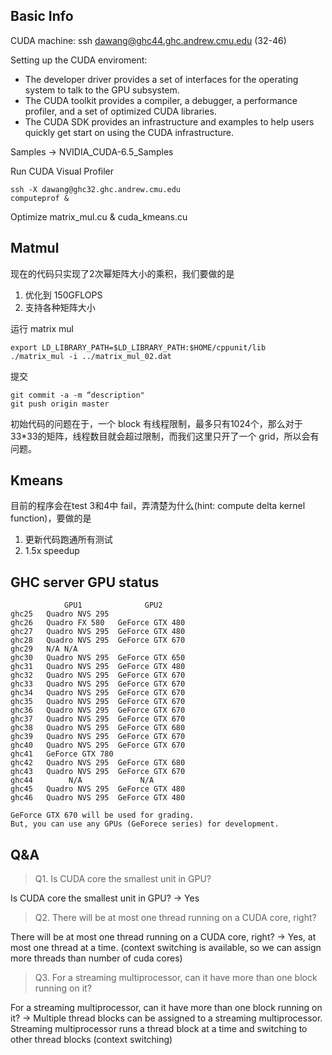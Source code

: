 ## Basic Info

CUDA machine: ssh dawang@ghc44.ghc.andrew.cmu.edu (32-46)

Setting up the CUDA enviroment:
+ The developer driver provides a set of interfaces for the operating system to talk to the GPU subsystem.
+ The CUDA toolkit provides a compiler, a debugger, a performance profiler, and a set of optimized CUDA libraries.
+ The CUDA SDK provides an infrastructure and examples to help users quickly get start on using the CUDA infrastructure.

Samples -> NVIDIA_CUDA-6.5_Samples

Run CUDA Visual Profiler
    
    ssh -X dawang@ghc32.ghc.andrew.cmu.edu
    computeprof &

Optimize matrix_mul.cu & cuda_kmeans.cu

## Matmul

现在的代码只实现了2次幂矩阵大小的乘积，我们要做的是

1. 优化到 150GFLOPS
2. 支持各种矩阵大小

运行 matrix mul

    export LD_LIBRARY_PATH=$LD_LIBRARY_PATH:$HOME/cppunit/lib
    ./matrix_mul -i ../matrix_mul_02.dat 

提交 
    
    git commit -a -m “description"
    git push origin master

初始代码的问题在于，一个 block 有线程限制，最多只有1024个，那么对于 33*33的矩阵，线程数目就会超过限制，而我们这里只开了一个 grid，所以会有问题。

## Kmeans

目前的程序会在test 3和4中 fail，弄清楚为什么(hint: compute delta kernel function)，要做的是

1. 更新代码跑通所有测试
2. 1.5x speedup


## GHC server GPU status

                GPU1              GPU2
    ghc25   Quadro NVS 295  
    ghc26   Quadro FX 580   GeForce GTX 480
    ghc27   Quadro NVS 295  GeForce GTX 480
    ghc28   Quadro NVS 295  GeForce GTX 670
    ghc29   N/A N/A
    ghc30   Quadro NVS 295  GeForce GTX 650
    ghc31   Quadro NVS 295  GeForce GTX 480
    ghc32   Quadro NVS 295  GeForce GTX 670
    ghc33   Quadro NVS 295  GeForce GTX 670
    ghc34   Quadro NVS 295  GeForce GTX 670
    ghc35   Quadro NVS 295  GeForce GTX 670
    ghc36   Quadro NVS 295  GeForce GTX 670
    ghc37   Quadro NVS 295  GeForce GTX 670
    ghc38   Quadro NVS 295  GeForce GTX 680
    ghc39   Quadro NVS 295  GeForce GTX 670
    ghc40   Quadro NVS 295  GeForce GTX 670
    ghc41   GeForce GTX 780 
    ghc42   Quadro NVS 295  GeForce GTX 680
    ghc43   Quadro NVS 295  GeForce GTX 670
    ghc44        N/A             N/A
    ghc45   Quadro NVS 295  GeForce GTX 480
    ghc46   Quadro NVS 295  GeForce GTX 480

    GeForce GTX 670 will be used for grading. 
    But, you can use any GPUs (GeForece series) for development.

## Q&A

> Q1. Is CUDA core the smallest unit in GPU? 

Is CUDA core the smallest unit in GPU? -> Yes

> Q2. There will be at most one thread running on a CUDA core, right?

There will be at most one thread running on a CUDA core, right? -> Yes, at most one thread at a time. (context switching is available, so we can assign more threads than number of cuda cores) 

> Q3. For a streaming multiprocessor, can it have more than one block running on it?

For a streaming multiprocessor, can it have more than one block running on it? -> Multiple thread blocks can be assigned to a streaming multiprocessor. Streaming multiprocessor runs a thread block at a time and switching to other thread blocks (context switching)


